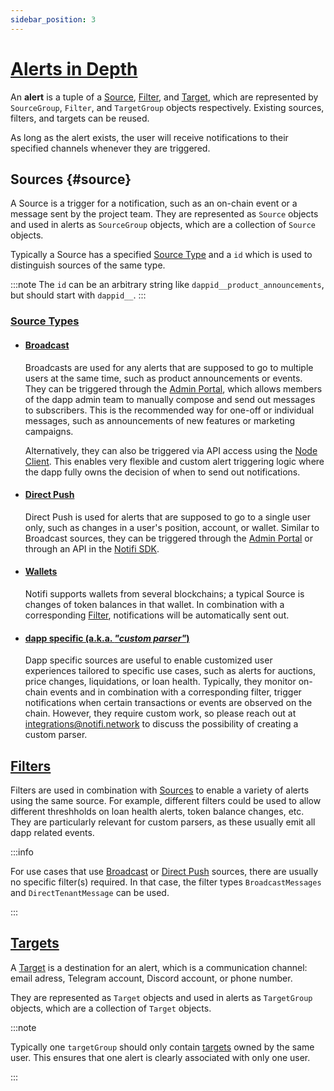 ```yaml
---
sidebar_position: 3
---
```


# [Alerts in Depth](#alerts-in-depth)

An **alert** is a tuple of a [Source](#source), [Filter](#filter), and [Target](#target), which are represented by `SourceGroup`, `Filter`, and `TargetGroup` objects respectively. Existing sources, filters, and targets can be reused.

As long as the alert exists, the user will receive notifications to their specified channels whenever they are triggered.

## Sources {#source}

A Source is a trigger for a notification, such as an on-chain event or a message sent by the project team.
They are represented as `Source` objects and used in alerts as `SourceGroup` objects, which are a collection of `Source` objects.

Typically a Source has a specified [Source Type](#source-type) and a `id` which is used to distinguish sources of the same type.

:::note
The `id` can be an arbitrary string like `dappid__product_announcements`, but should start with `dappid__`.
:::

### [Source Types](#source-type)

- #### [Broadcast](#broadcast)

  Broadcasts are used for any alerts that are supposed to go to multiple users at the same time, such as product announcements or events.
  They can be triggered through the [Admin Portal](https://admin.dev.notifi.network), which allows members of the dapp admin team to manually compose and send out messages to subscribers. This is the recommended way for one-off or individual messages, such as announcements of new features or marketing campaigns.

  Alternatively, they can also be triggered via API access using the [Node Client](../alert-trigger/node-client). This enables very flexible and custom alert triggering logic where the dapp fully owns the decision of when to send out notifications.

- #### [Direct Push](#direct-push)

  Direct Push is used for alerts that are supposed to go to a single user only, such as changes in a user's position, account, or wallet.
  Similar to Broadcast sources, they can be triggered through the [Admin Portal](https://admin.dev.notifi.network) or through an API in the [Notifi SDK](https://github.com/notifi-network/notifi-sdk-ts).

- #### [Wallets](#wallet-source)

  Notifi supports wallets from several blockchains; a typical Source is changes of token balances in that wallet. In combination with a corresponding [Filter](#filter), notifications will be automatically sent out.

- #### [dapp specific (a.k.a. _"custom parser"_)](#custom-parser-source)

  Dapp specific sources are useful to enable customized user experiences tailored to specific use cases, such as alerts for auctions, price changes, liquidations, or loan health. Typically, they monitor on-chain events and in combination with a corresponding filter, trigger notifications when certain transactions or events are observed on the chain.
  However, they require custom work, so please reach out at integrations@notifi.network to discuss the possibility of creating a custom parser.


## [Filters](#filter)

Filters are used in combination with [Sources](#source) to enable a variety of alerts using the same source.
For example, different filters could be used to allow different threshholds on loan health alerts, token balance changes, etc.
They are particularly relevant for custom parsers, as these usually emit all dapp related events.

:::info

For use cases that use [Broadcast](#broadcast) or [Direct Push](#direct-push) sources, there are usually no specific filter(s) required. In that case, the filter types `BroadcastMessages` and `DirectTenantMessage` can be used.

:::

## [Targets](#target)

A [Target](#target) is a destination for an alert, which is a communication channel: email adress, Telegram account, Discord account, or phone number.

They are represented as `Target` objects and used in alerts as `TargetGroup` objects, which are a collection of `Target` objects.

:::note

Typically one `targetGroup` should only contain [targets](#target) owned by the same user. This ensures that one alert is clearly associated with only one user.

:::









<!--
What to cover:

- what are notifi accounts, how does wallet -> notifi account association work
- what are source, filter, targets, alerts
- highlevel things that need to be done: UI for subscribe, creation of source/filters/targets, triggering alerts (manual vs. automatic)

-->
